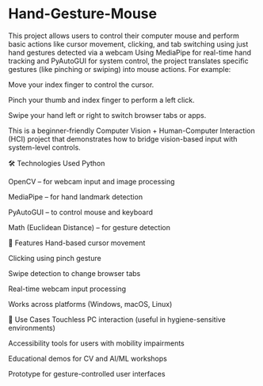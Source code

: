 # Hand-Gesture-Mouse
This project allows users to control their computer mouse and perform basic actions like cursor movement, clicking, and tab switching using just hand gestures detected via a webcam
Using MediaPipe for real-time hand tracking and PyAutoGUI for system control, the project translates specific gestures (like pinching or swiping) into mouse actions. For example:

Move your index finger to control the cursor.

Pinch your thumb and index finger to perform a left click.

Swipe your hand left or right to switch browser tabs or apps.

This is a beginner-friendly Computer Vision + Human-Computer Interaction (HCI) project that demonstrates how to bridge vision-based input with system-level controls.

🛠️ Technologies Used
Python

OpenCV – for webcam input and image processing

MediaPipe – for hand landmark detection

PyAutoGUI – to control mouse and keyboard

Math (Euclidean Distance) – for gesture detection

🎯 Features
Hand-based cursor movement

Clicking using pinch gesture

Swipe detection to change browser tabs

Real-time webcam input processing

Works across platforms (Windows, macOS, Linux)

📌 Use Cases
Touchless PC interaction (useful in hygiene-sensitive environments)

Accessibility tools for users with mobility impairments

Educational demos for CV and AI/ML workshops

Prototype for gesture-controlled user interfaces
